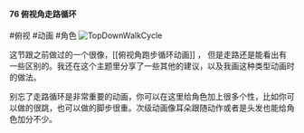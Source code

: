 #### 76 俯视角走路循环
#俯视 #动画 #角色 
![TopDownWalkCycle](assets/tutorials/t76/topdownwalk.gif)

  这节跟之前做过的一个很像，[[俯视角跑步循环动画]] ， 但是走路还是能看出有一些区别的。我还在这个主题里分享了一些其他的建议，以及我画这种类型动画时的做法。

  别忘了走路循环是非常重要的动画，你可以在这里给角色加上很多个性，比如你可以做的很跳，也可以做的脚步很重。次级动画像耳朵跟随动作或者是头发也能给角色加分不少。
